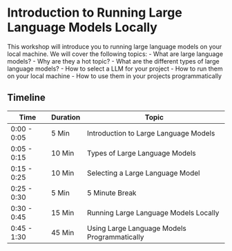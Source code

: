 # Introduction to Running Large Language Models Locally

This workshop will introduce you to running large language models on your local machine. We will cover the following topics:
    - What are large language models?
    - Why are they a hot topic?
    - What are the different types of large language models?
    - How to select a LLM for your project
    - How to run them on your local machine
    - How to use them in your projects programmatically

## Timeline

| Time        | Duration | Topic                                        |
|-------------|----------|----------------------------------------------|
| 0:00 - 0:05 | 5 Min    | Introduction to Large Language Models        |
| 0:05 - 0:15 | 10 Min   | Types of Large Language Models               |
| 0:15 - 0:25 | 10 Min   | Selecting a Large Language Model             |
| 0:25 - 0:30 | 5 Min    | 5 Minute Break                               |
| 0:30 - 0:45 | 15 Min   | Running Large Language Models Locally        | # This will be run through the terminal
| 0:45 - 1:30 | 45 Min   | Using Large Language Models Programmatically | # This will be run using R or Python
